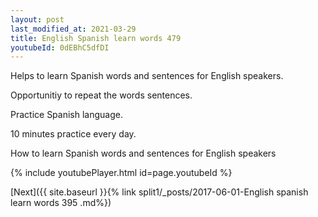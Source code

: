 ```yaml
---
layout: post
last_modified_at: 2021-03-29
title: English Spanish learn words 479 
youtubeId: 0dEBhC5dfDI
---
```

 
 
Helps to learn Spanish words and sentences for English speakers.

Opportunitiy to repeat the words sentences. 

Practice Spanish language. 
 
10 minutes practice every day. 
 
How to learn Spanish words and sentences for English speakers 
 
{% include youtubePlayer.html id=page.youtubeId %}
 
 
[Next]({{ site.baseurl }}{% link  split1/_posts/2017-06-01-English spanish learn words 395 .md%})
 
